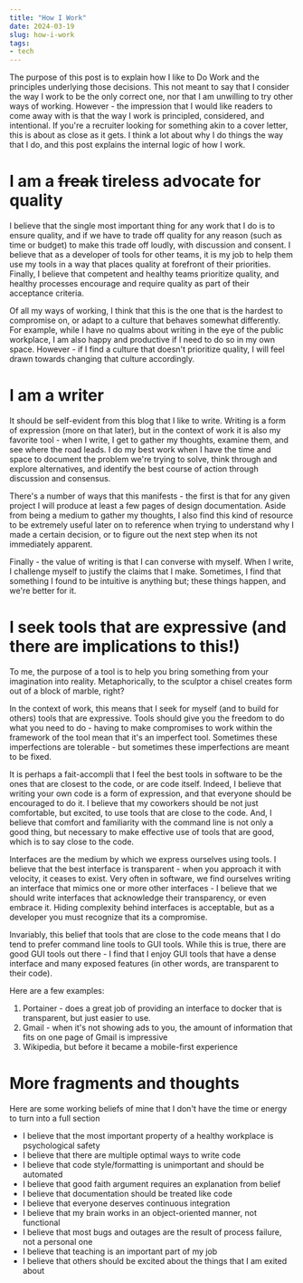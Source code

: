 ```yaml
---
title: "How I Work"
date: 2024-03-19
slug: how-i-work
tags:
- tech
---
```

The purpose of this post is to explain how I like to Do Work and the principles underlying those decisions. This not meant to say that I consider the way I work to be the only correct one, nor that I am unwilling to try other ways of working. However - the impression that I would like readers to come away with is that the way I work is principled, considered, and intentional. If you're a recruiter looking for something akin to a cover letter, this is about as close as it gets. I think a lot about why I do things the way that I do, and this post explains the internal logic of how I work.

# I am a ~~freak~~ tireless advocate for quality
I believe that the single most important thing for any work that I do is to ensure quality, and if we have to trade off quality for any reason (such as time or budget) to make this trade off loudly, with discussion and consent. I believe that as a developer of tools for other teams, it is my job to help them use my tools in a way that places quality at forefront of their priorities. Finally, I believe that competent and healthy teams prioritize quality, and healthy processes encourage and require quality as part of their acceptance criteria.

Of all my ways of working, I think that this is the one that is the hardest to compromise on, or adapt to a culture that behaves somewhat differently. For example, while I have no qualms about writing in the eye of the public workplace, I am also happy and productive if I need to do so in my own space. However - if I find a culture that doesn't prioritize quality, I will feel drawn towards changing that culture accordingly.

# I am a writer
It should be self-evident from this blog that I like to write. Writing is a form of expression (more on that later), but in the context of work it is also my favorite tool - when I write, I get to gather my thoughts, examine them, and see where the road leads. I do my best work when I have the time and space to document the problem we're trying to solve, think through and explore alternatives, and identify the best course of action through discussion and consensus. 

There's a number of ways that this manifests - the first is that for any given project I will produce at least a few pages of design documentation. Aside from being a medium to gather my thoughts, I also find this kind of resource to be extremely useful later on to reference when trying to understand why I made a certain decision, or to figure out the next step when its not immediately apparent.

Finally - the value of writing is that I can converse with myself. When I write, I challenge myself to justify the claims that I make. Sometimes, I find that something I found to be intuitive is anything but; these things happen, and we're better for it.

# I seek tools that are expressive (and there are implications to this!)
To me, the purpose of a tool is to help you bring something from your imagination into reality. Metaphorically, to the sculptor a chisel creates form out of a block of marble, right?

In the context of work, this means that I seek for myself (and to build for others) tools that are expressive. Tools should give you the freedom to do what you need to do - having to make compromises to work within the framework of the tool mean that it's an imperfect tool. Sometimes these imperfections are tolerable - but sometimes these imperfections are meant to be fixed.

It is perhaps a fait-accompli that I feel the best tools in software to be the ones that are closest to the code, or are code itself. Indeed, I believe that writing your own code is a form of expression, and that everyone should be encouraged to do it. I believe that my coworkers should be not just comfortable, but excited, to use tools that are close to the code. And, I believe that comfort and familiarity with the command line is not only a good thing, but necessary to make effective use of tools that are good, which is to say close to the code.

Interfaces are the medium by which we express ourselves using tools. I believe that the best interface is transparent - when you approach it with velocity, it ceases to exist. Very often in software, we find ourselves writing an interface that mimics one or more other interfaces - I believe that we should write interfaces that acknowledge their transparency, or even embrace it. Hiding complexity behind interfaces is acceptable, but as a developer you must recognize that its a compromise.

Invariably, this belief that tools that are close to the code means that I do tend to prefer command line tools to GUI tools. While this is true, there are good GUI tools out there - I find that I enjoy GUI tools that have a dense interface and many exposed features (in other words, are transparent to their code). 

Here are a few examples:

1. Portainer - does a great job of providing an interface to docker that is transparent, but just easier to use.
2. Gmail - when it's not showing ads to you, the amount of information that fits on one page of Gmail is impressive
3. Wikipedia, but before it became a mobile-first experience

# More fragments and thoughts
Here are some working beliefs of mine that I don't have the time or energy to turn into a full section

- I believe that the most important property of a healthy workplace is psychological safety
- I believe that there are multiple optimal ways to write code
- I believe that code style/formatting is unimportant and should be automated
- I believe that good faith argument requires an explanation from belief
- I believe that documentation should be treated like code
- I believe that everyone deserves continuous integration
- I believe that my brain works in an object-oriented manner, not functional
- I believe that most bugs and outages are the result of process failure, not a personal one
- I believe that teaching is an important part of my job
- I believe that others should be excited about the things that I am exited about
